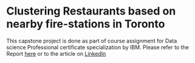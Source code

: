 # Clustering Restaurants based on nearby fire-stations in Toronto
This capstone project is done as part of course assignment for Data science Professional certificate specialization by IBM.
Please refer to the Report [here](https://github.com/ViditAg/Restaurant_fire_stations_clustering/blob/master/Final_Project_Report.pdf)
or to the article on [LinkedIn](https://www.linkedin.com/pulse/clustering-restaurants-based-nearby-fire-stations-toronto-agrawal)
